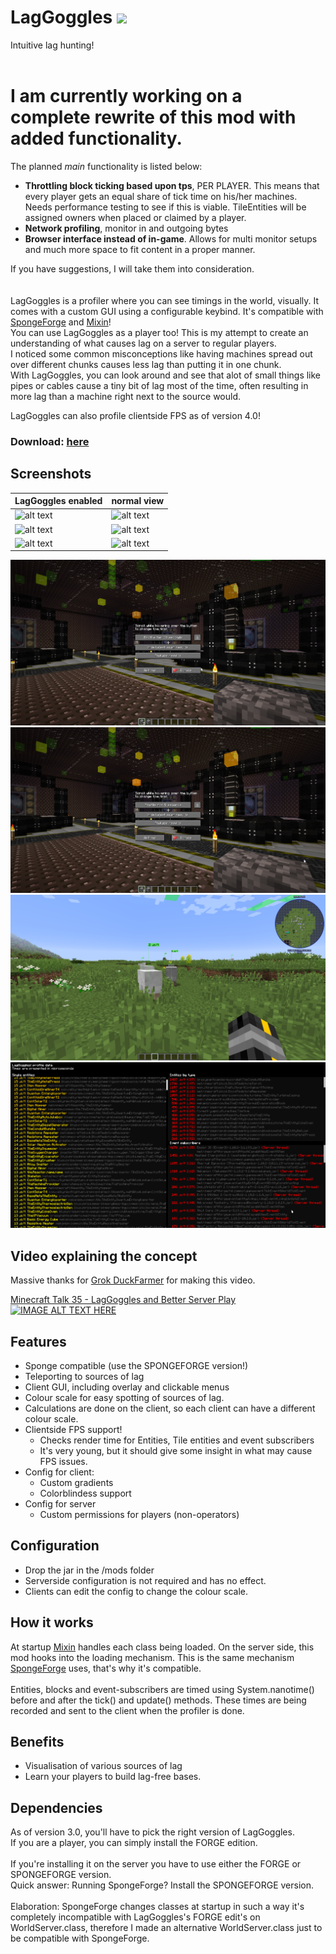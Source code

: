 # LagGoggles <img height="70" src="docs/logo.png">
Intuitive lag hunting!<br>
<br>
# I am currently working on a complete rewrite of this mod with added functionality.
The planned _main_ functionality is listed below:
* **Throttling block ticking based upon tps**, PER PLAYER. This means that every player gets an equal share of tick time on his/her machines. Needs performance testing to see if this is viable. TileEntities will be assigned owners when placed or claimed by a player.
* **Network profiling**, monitor in and outgoing bytes
* **Browser interface instead of in-game**. Allows for multi monitor setups and much more space to fit content in a proper manner.

If you have suggestions, I will take them into consideration.
<br>
<br>
<br>
LagGoggles is a profiler where you can see timings in the world, visually. It comes with a custom GUI using a configurable keybind. It's compatible with [SpongeForge](https://github.com/SpongePowered/SpongeForge) and [Mixin](https://github.com/SpongePowered/Mixin)!<br>
You can use LagGoggles as a player too! This is my attempt to create an understanding of what causes lag on a server to regular players.<br>
I noticed some common misconceptions like having machines spread out over different chunks causes less lag than putting it in one chunk.<br>
With LagGoggles, you can look around and see that alot of small things like pipes or cables cause a tiny bit of lag most of the time, often resulting in more lag than a machine right next to the source would.

LagGoggles can also profile clientside FPS as of version 4.0!

### Download: [here](https://minecraft.curseforge.com/projects/laggoggles/files)

## Screenshots

| LagGoggles enabled | normal view |
| --- | --- |
| ![alt text](docs/2-enabled.png "With laggoggles") | ![alt text](docs/2-disabled.png "Without laggoggles") |
| ![alt text](docs/1-enabled.png "With laggoggles") | ![alt text](docs/1-disabled.png "Without laggoggles") |
| ![alt text](docs/3-enabled.png "With laggoggles") | ![alt text](docs/3-disabled.png "Without laggoggles") |

![alt text](docs/menu.png "LagGoggles menu")
![alt text](docs/menu-5sec.png "LagGoggles menu")
![alt text](docs/sheep.png "Entity view")
![alt text](docs/timingsmenu.png "Analyzer")

## Video explaining the concept
Massive thanks for [Grok DuckFarmer](https://www.youtube.com/channel/UCoKMLbTK35pzF8Lv_oj3KlA) for making this video.


[Minecraft Talk 35 - LagGoggles and Better Server Play](https://youtu.be/2ALrIvw1S4I)
[![IMAGE ALT TEXT HERE](http://img.youtube.com/vi/2ALrIvw1S4I/0.jpg)](http://www.youtube.com/watch?v=2ALrIvw1S4I)

## Features
* Sponge compatible (use the SPONGEFORGE version!)
* Teleporting to sources of lag
* Client GUI, including overlay and clickable menus
* Colour scale for easy spotting of sources of lag.
* Calculations are done on the client, so each client can have a different colour scale.
* Clientside FPS support!
   * Checks render time for Entities, Tile entities and event subscribers
   * It's very young, but it should give some insight in what may cause FPS issues.
* Config for client:
    * Custom gradients
    * Colorblindess support
* Config for server
    * Custom permissions for players (non-operators)

## Configuration
* Drop the jar in the /mods folder
* Serverside configuration is not required and has no effect.
* Clients can edit the config to change the colour scale.

## How it works
At startup [Mixin](https://github.com/SpongePowered/Mixin) handles each class being loaded. On the server side, this mod hooks into the loading mechanism. This is the same mechanism [SpongeForge](https://github.com/SpongePowered/SpongeForge) uses, that's why it's compatible.<br>
<br>
Entities, blocks and event-subscribers are timed using System.nanotime() before and after the tick() and update() methods. These times are being recorded and sent to the client when the profiler is done.

## Benefits
* Visualisation of various sources of lag
* Learn your players to build lag-free bases.

## Dependencies
As of version 3.0, you'll have to pick the right version of LagGoggles.<br>
If you are a player, you can simply install the FORGE edition.<br>
<br>
If you're installing it on the server you have to use either the FORGE or SPONGEFORGE version.<br>
Quick answer: Running SpongeForge? Install the SPONGEFORGE version.<br>
<br>
Elaboration: SpongeForge changes classes at startup in such a way it's completely incompatible with LagGoggles's FORGE edit's on WorldServer.class, therefore I made an alternative WorldServer.class just to be compatible with SpongeForge.
